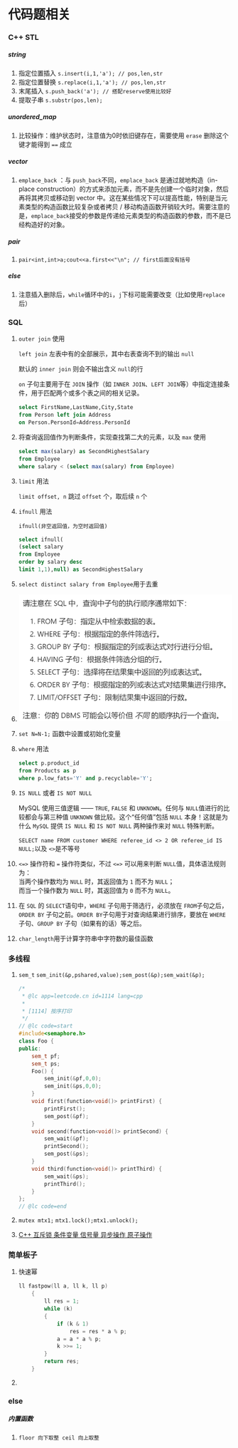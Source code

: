 # 代码题相关

### C++ STL

##### string

1. 指定位置插入 `s.insert(i,1,'a'); // pos,len,str`​
2. 指定位置替换 `s.replace(i,1,'a'); // pos,len,str`​
3. 末尾插入 `s.push_back('a'); // 搭配reserve使用比较好`​
4. 提取子串 `s.substr(pos,len);`​

##### unordered_map

1. 比较操作：维护状态时，注意值为0时依旧键存在，需要使用 `erase`​ 删除这个键才能得到 `==`​ 成立

##### vector

1. ​`emplace_back`​ ：与 `push_back`​ 不同，`emplace_back`​ 是通过就地构造（in-place construction）的方式来添加元素，而不是先创建一个临时对象，然后再将其拷贝或移动到 vector 中。这在某些情况下可以提高性能，特别是当元素类型的构造函数比较复杂或者拷贝 / 移动构造函数开销较大时。需要注意的是，`emplace_back`​ 接受的参数是传递给元素类型的构造函数的参数，而不是已经构造好的对象。

##### pair

1. ​`pair<int,int>a;cout<<a.first<<"\n"; // first后面没有括号`​

##### else

1. 注意插入删除后，`while`​循环中的`i`​，`j`​下标可能需要改变（比如使用`replace`​后）

### SQL

1. ​`outer join`​ 使用

    ​`left join`​ 左表中有的全部展示，其中右表查询不到的输出 `null`​

    默认的 `inner join`​ 则会不输出含义 `null`​ 的行

    ​`on`​ 子句主要用于在 `JOIN`​ 操作（如 `INNER JOIN`​、`LEFT JOIN`​ 等）中指定连接条件，用于匹配两个或多个表之间的相关记录。

    ```sql
    select FirstName,LastName,City,State
    from Person left join Address
    on Person.PersonId=Address.PersonId
    ```

2. 将查询返回值作为判断条件，实现查找第二大的元素，以及 `max`​ 使用

    ```sql
    select max(salary) as SecondHighestSalary
    from Employee
    where salary < (select max(salary) from Employee)
    ```
3. ​`limit`​ 用法

    ​`limit offset, n`​ 跳过 `offset`​ 个，取后续 `n`​ 个
4. ​`ifnull`​ 用法

    ​`ifnull(非空返回值，为空时返回值)`​

    ```sql
    select ifnull(
    (select salary
    from Employee
    order by salary desc
    limit 1,1),null) as SecondHighestSalary
    ```

5. ​`select distinct salary from Employee`​ 用于去重
6. ![image](image-20250331022038-becfjzm.png)​
7. ​`set N=N-1;`​ 函数中设置或初始化变量
8. ​`where`​ 用法

    ```sql
    select p.product_id
    from Products as p
    where p.low_fats='Y' and p.recyclable='Y';
    ```

9. ​`IS NULL`​ 或者 `IS NOT NULL`​

    MySQL 使用三值逻辑 —— `TRUE`​, `FALSE`​ 和 `UNKNOWN`​。任何与 `NULL`​ 值进行的比较都会与第三种值 `UNKNOWN`​ 做比较。这个“任何值”包括 `NULL`​ 本身！这就是为什么 `MySQL`​ 提供 `IS NULL`​ 和 `IS NOT NULL`​ 两种操作来对 `NULL`​ 特殊判断。

    ​`SELECT name FROM customer WHERE referee_id <> 2 OR referee_id IS NULL;`​ 以及 `<>`​是不等号
10. ​`<=>`​ 操作符和 `=`​ 操作符类似，不过 `<=>`​ 可以用来判断 `NULL`​ 值，具体语法规则为：  
     当两个操作数均为 `NULL`​ 时，其返回值为 `1`​ 而不为 `NULL`​；  
     而当一个操作数为 `NULL`​ 时，其返回值为 `0`​ 而不为 `NULL`​。
11. 在 `SQL`​ 的 `SELECT`​ 语句中，`WHERE`​ 子句用于筛选行，必须放在 `FROM`​ 子句之后，`ORDER BY`​ 子句之前。`ORDER BY`​ 子句用于对查询结果进行排序，要放在 `WHERE`​ 子句、`GROUP BY`​ 子句（如果有的话）等之后。
12. ​`char_length`​ 用于计算字符串中字符数的最佳函数

### 多线程

1.  `sem_t`​ `sem_init(&p,pshared,value);`​ `sem_post(&p);sem_wait(&p);`​

    ```cpp
    /*
     * @lc app=leetcode.cn id=1114 lang=cpp
     *
     * [1114] 按序打印
     */
    // @lc code=start
    #include<semaphore.h>
    class Foo {
    public:
        sem_t pf;
        sem_t ps;
        Foo() {
            sem_init(&pf,0,0);
            sem_init(&ps,0,0);
        }
        void first(function<void()> printFirst) {
            printFirst();
            sem_post(&pf);
        }
        void second(function<void()> printSecond) {
            sem_wait(&pf);
            printSecond();
            sem_post(&ps);
        }
        void third(function<void()> printThird) {
            sem_wait(&ps);
            printThird();
        }
    };
    // @lc code=end
    ```

2. ​`mutex mtx1;`​ `mtx1.lock();`​ `mtx1.unlock();`​
3. [C++ 互斥锁 条件变量 信号量 异步操作 原子操作](https://leetcode.cn/problems/print-in-order/solutions/445416/c-hu-chi-suo-tiao-jian-bian-liang-xin-hao-liang-yi)

### 简单板子

1. 快速幂

    ```cpp
    ll fastpow(ll a, ll k, ll p)
        {
            ll res = 1;
            while (k)
            {
                if (k & 1)
                    res = res * a % p;
                a = a * a % p;
                k >>= 1;
            }
            return res;
        }
    ```
2. ‍

### else

##### 内置函数

1. ​`floor 向下取整 ceil 向上取整`​

‍

‍
